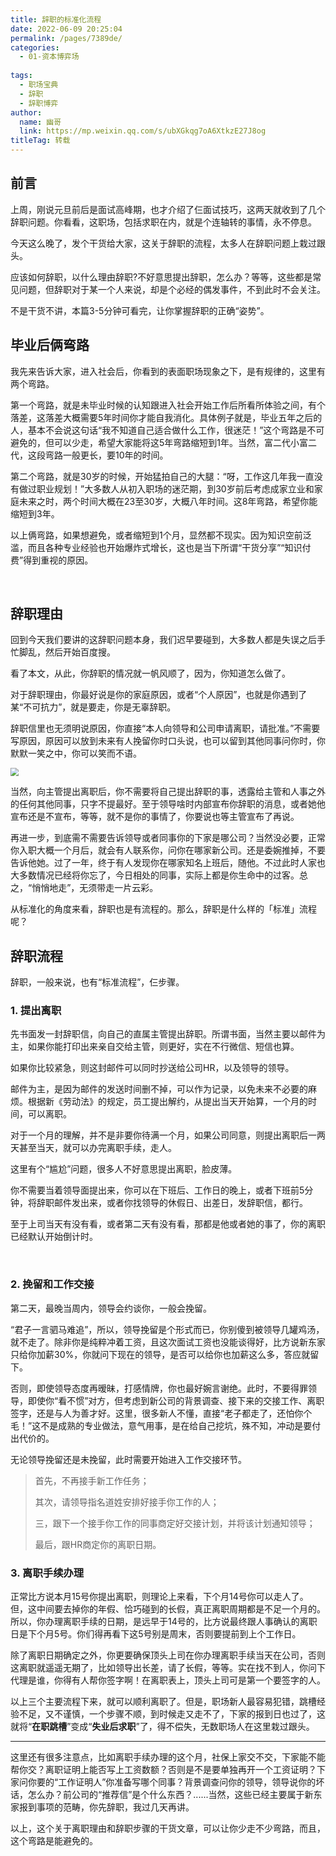 ```yaml
---
title: 辞职的标准化流程
date: 2022-06-09 20:25:04
permalink: /pages/7389de/
categories:
  - 01-资本博弈场
  
tags:
  - 职场宝典
  - 辞职
  - 辞职博弈
author: 
  name: 幽哥
  link: https://mp.weixin.qq.com/s/ubXGkqg7oA6XtkzE27J8og
titleTag: 转载
---
```


## 前言
上周，刚说元旦前后是面试高峰期，也才介绍了仨面试技巧，这两天就收到了几个辞职问题。你看看，这职场，包括求职在内，就是个连轴转的事情，永不停息。

今天这么晚了，发个干货给大家，这关于辞职的流程，太多人在辞职问题上栽过跟头。

应该如何辞职，以什么理由辞职?不好意思提出辞职，怎么办？等等，这些都是常见问题，但辞职对于某一个人来说，却是个必经的偶发事件，不到此时不会关注。

不是干货不讲，本篇3-5分钟可看完，让你掌握辞职的正确“姿势”。


## 毕业后俩弯路

我先来告诉大家，进入社会后，你看到的表面职场现象之下，是有规律的，这里有两个弯路。

第一个弯路，就是未毕业时候的认知跟进入社会开始工作后所看所体验之间，有个落差，这落差大概需要5年时间你才能自我消化。具体例子就是，毕业五年之后的人，基本不会说这句话“我不知道自己适合做什么工作，很迷茫！”这个弯路是不可避免的，但可以少走，希望大家能将这5年弯路缩短到1年。当然，富二代小富二代，这段弯路一般更长，要10年的时间。

第二个弯路，就是30岁的时候，开始猛拍自己的大腿：“呀，工作这几年我一直没有做过职业规划！”大多数人从初入职场的迷茫期，到30岁前后考虑成家立业和家庭未来之时，两个时间大概在23至30岁，大概八年时间。这8年弯路，希望你能缩短到3年。

以上俩弯路，如果想避免，或者缩短到1个月，显然都不现实。因为知识空前泛滥，而且各种专业经验也开始爆炸式增长，这也是当下所谓“干货分享”“知识付费”得到重视的原因。

<br>

## 辞职理由

回到今天我们要讲的这辞职问题本身，我们迟早要碰到，大多数人都是失误之后手忙脚乱，然后开始百度搜。

看了本文，从此，你辞职的情况就一帆风顺了，因为，你知道怎么做了。

对于辞职理由，你最好说是你的家庭原因，或者“个人原因”，也就是你遇到了某“不可抗力”，就是要走，你是无辜辞职。

辞职信里也无须明说原因，你直接“本人向领导和公司申请离职，请批准。”不需要写原因，原因可以放到未来有人挽留你时口头说，也可以留到其他同事问你时，你默默一笑之中，你可以笑而不语。

<img src="https://cdn.jsdelivr.net/gh/TommyZeng777/picgo/img/202206092028488.png" style="zoom: 80%;" />

当然，向主管提出离职后，你不需要将自己提出辞职的事，透露给主管和人事之外的任何其他同事，只字不提最好。至于领导啥时内部宣布你辞职的消息，或者她他宣布还是不宣布，等等，就不是你的事情了，你要说也等主管宣布了再说。

再进一步，到底需不需要告诉领导或者同事你的下家是哪公司？当然没必要，正常你入职大概一个月后，就会有人联系你，问你在哪家新公司。还是委婉推掉，不要告诉他她。过了一年，终于有人发现你在哪家知名上班后，随他。不过此时人家也大多数情况已经将你忘了，今日相处的同事，实际上都是你生命中的过客。总之，“悄悄地走”，无须带走一片云彩。

从标准化的角度来看，辞职也是有流程的。那么，辞职是什么样的「标准」流程呢？





## 辞职流程

辞职，一般来说，也有“标准流程”，仨步骤。



### 1. 提出离职

先书面发一封辞职信，向自己的直属主管提出辞职。所谓书面，当然主要以邮件为主，如果你能打印出来亲自交给主管，则更好，实在不行微信、短信也算。

如果你比较紧急，则这封邮件可以同时抄送给公司HR，以及领导的领导。

邮件为主，是因为邮件的发送时间删不掉，可以作为记录，以免未来不必要的麻烦。根据新《劳动法》的规定，员工提出解约，从提出当天开始算，一个月的时间，可以离职。

对于一个月的理解，并不是非要你待满一个月，如果公司同意，则提出离职后一两天甚至当天，就可以办完离职手续，走人。

这里有个“尴尬”问题，很多人不好意思提出离职，脸皮薄。

你不需要当着领导面提出来，你可以在下班后、工作日的晚上，或者下班前5分钟，将辞职邮件发出来，或者你找领导的休假日、出差日，发辞职信，都行。

至于上司当天有没有看，或者第二天有没有看，那都是他或者她的事了，你的离职已经默认开始倒计时。



<br>



### 2. 挽留和工作交接

第二天，最晚当周内，领导会约谈你，一般会挽留。

“君子一言驷马难追”，所以，领导挽留是个形式而已，你别傻到被领导几罐鸡汤，就不走了。除非你是纯粹冲着工资，且这次面试工资也没能谈得好，比方说新东家只给你加薪30%，你就问下现在的领导，是否可以给你也加薪这么多，答应就留下。

否则，即使领导态度再暧昧，打感情牌，你也最好婉言谢绝。此时，不要得罪领导，即使你“看不惯”对方，但考虑到新公司的背景调查、接下来的交接工作、离职签字，还是与人为善才好。这里，很多新人不懂，直接“老子都走了，还怕你个毛！”这不是成熟的专业做法，意气用事，是在给自己挖坑，殊不知，冲动是要付出代价的。

无论领导挽留还是未挽留，此时需要开始进入工作交接环节。

> 首先，不再接手新工作任务；
>
> 其次，请领导指名道姓安排好接手你工作的人；
>
> 三，跟下一个接手你工作的同事商定好交接计划，并将该计划通知领导；
>
> 最后，跟HR商定你的离职日期。





### 3. 离职手续办理

正常比方说本月15号你提出离职，则理论上来看，下个月14号你可以走人了。但，这中间要去掉你的年假、恰巧碰到的长假，真正离职周期都是不足一个月的。所以，你办理离职手续的日期，是远早于14号的，比方说最终跟人事确认的离职日是下个月5号。你们得再看下这5号别是周末，否则要提前到上个工作日。

除了离职日期确定之外，你更要确保顶头上司在你办理离职手续当天在公司，否则这离职就遥遥无期了，比如领导出长差，请了长假，等等。实在找不到人，你问下代理是谁，你得有人帮你签字啊！在离职表上，顶头上司可是第一个要签字的人。



以上三个主要流程下来，就可以顺利离职了。但是，职场新人最容易犯错，跳槽经验不足，又不谨慎，一个步骤不顺，到时候走又走不了，下家的报到日也过了，这就将“**在职跳槽**”变成“**失业后求职**”了，得不偿失，无数职场人在这里栽过跟头。

---

这里还有很多注意点，比如离职手续办理的这个月，社保上家交不交，下家能不能帮你交？离职证明上能否写上工资数额？否则是不是要单独再开一个工资证明？下家问你要的“工作证明人”你准备写哪个同事？背景调查问你的领导，领导说你的坏话，怎么办？前公司的“推荐信”是个什么东西？......当然，这些已经主要属于新东家报到事项的范畴，你先辞职，我过几天再讲。

以上，这个关于离职理由和辞职步骤的干货文章，可以让你少走不少弯路，而且，这个弯路是能避免的。